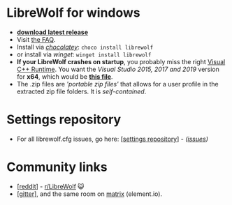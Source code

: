 # LibreWolf for windows

* **[download latest release](https://gitlab.com/librewolf-community/browser/windows/-/releases)**
* Visit [the FAQ](https://librewolf.net/docs/faq/).
* Install via _[chocolatey](https://community.chocolatey.org/packages/librewolf)_: `choco install librewolf`
* or install via _winget_: `winget install librewolf`
* **If your LibreWolf crashes on startup**, you probably miss the right [Visual C++ Runtime](https://support.microsoft.com/en-us/topic/the-latest-supported-visual-c-downloads-2647da03-1eea-4433-9aff-95f26a218cc0). You want the _Visual Studio 2015, 2017 and 2019_ version for **x64**, which would be **[this file](https://aka.ms/vs/16/release/vc_redist.x64.exe)**.
* The .zip files are _'portable zip files'_ that allows for a user profile in the extracted zip file folders. It is _self-contained_.

# Settings repository

* For all librewolf.cfg issues, go here: [[settings repository](https://gitlab.com/librewolf-community/settings)] - _([issues](https://gitlab.com/librewolf-community/settings/-/issues))_

# Community links

* [[reddit](https://www.reddit.com/r/LibreWolf/)] - [r/LibreWolf](https://www.reddit.com/r/LibreWolf/) 😺
* [[gitter](https://gitter.im/librewolf-community/librewolf)], and the same room on [matrix](https://app.element.io/#/room/#librewolf-community_librewolf:gitter.im) (element.io).
